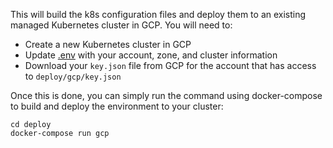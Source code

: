 This will build the k8s configuration files and deploy them to an existing managed Kubernetes cluster in GCP. You will need to:

* Create a new Kubernetes cluster in GCP
* Update [.env](./env) with your account, zone, and cluster information
* Download your `key.json` file from GCP for the account that has access to `deploy/gcp/key.json`

Once this is done, you can simply run the command using docker-compose to build and deploy the environment to your cluster:

```
cd deploy
docker-compose run gcp
```